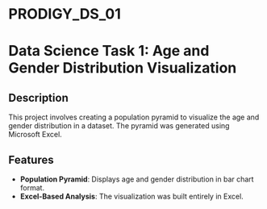 # PRODIGY_DS_01
# Data Science Task 1: Age and Gender Distribution Visualization

## Description
This project involves creating a population pyramid to visualize the age and gender distribution in a dataset. The pyramid was generated using Microsoft Excel.

## Features
- **Population Pyramid**: Displays age and gender distribution in bar chart format.
- **Excel-Based Analysis**: The visualization was built entirely in Excel.
